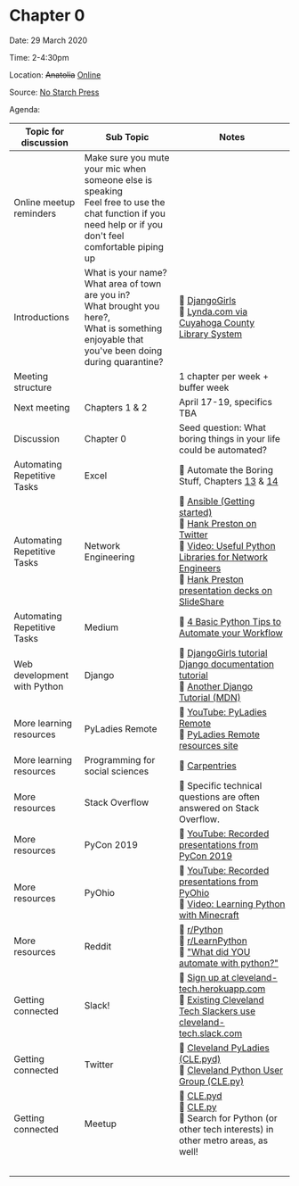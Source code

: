 # Chapter 0

Date: 29 March 2020

Time: 2-4:30pm

Location: ~~Anatolia~~ [Online](https://meet.google.com/xfy-wqgu-wdc)

Source: [No Starch Press](https://automatetheboringstuff.com/2e/chapter0/)

Agenda:

**Topic for discussion** | **Sub Topic** | **Notes** |
-- | -- | --
Online meetup reminders |Make sure you mute your mic when someone else is speaking<br>Feel free to use the chat function if you need help or if you don't feel comfortable piping up | |
Introductions |What is your name?<br>What area of town are you in?<br>What brought you here?,<br>What is something enjoyable that you've been doing during quarantine? |:sparkling_heart: [DjangoGirls](https://tutorial.djangogirls.org/en/)<br>:sparkling_heart: [Lynda.com via Cuyahoga County Library System](https://www.cuyahogalibrary.org/Research/Resources/Lynda-com.aspx) |
Meeting structure | |1 chapter per week + buffer week |
Next meeting |Chapters 1 & 2 |April 17-19, specifics TBA |
Discussion |Chapter 0 |Seed question: What boring things in your life could be automated? |
Automating Repetitive Tasks |Excel |:sparkling_heart: Automate the Boring Stuff, Chapters [13](https://automatetheboringstuff.com/2e/chapter13/) & [14](https://automatetheboringstuff.com/2e/chapter14/) |
Automating Repetitive Tasks |Network Engineering |:sparkling_heart: [Ansible (Getting started)](https://www.ansible.com/resources/get-started)<br>:sparkling_heart: [Hank Preston on Twitter](https://twitter.com/hfpreston?ref_src=twsrc%5Egoogle%7Ctwcamp%5Eserp%7Ctwgr%5Eauthor)<br>:sparkling_heart: [Video: Useful Python Libraries for Network Engineers](https://youtu.be/LPx77m4aZqs)<br>:sparkling_heart: [Hank Preston presentation decks on SlideShare](https://www.slideshare.net/HankPreston1) |
Automating Repetitive Tasks |Medium |:sparkling_heart: [4 Basic Python Tips to Automate your Workflow](https://medium.com/better-programming/4-basic-python-tips-to-automate-your-workflow-befabe140b83)|
Web development with Python |Django |:sparkling_heart: [DjangoGirls tutorial](https://tutorial.djangogirls.org/en/)<br>[Django documentation tutorial](https://docs.djangoproject.com/en/3.0/intro/)<br>:sparkling_heart: [Another Django Tutorial (MDN)](https://developer.mozilla.org/en-US/docs/Learn/Server-side/Django) |
More learning resources |PyLadies Remote |:sparkling_heart: [YouTube: PyLadies Remote](https://www.youtube.com/channel/UCyVogtilYlp1B1ZeFdnmDxQ)<br>:sparkling_heart: [PyLadies Remote resources site](https://remote.pyladies.com/resources/) |
More learning resources |Programming for social sciences |:sparkling_heart: [Carpentries](https://carpentries.org/) |
More resources |Stack Overflow |:sparkling_heart: Specific technical questions are often answered on Stack Overflow. |
More resources |PyCon 2019 |:sparkling_heart: [YouTube: Recorded presentations from PyCon 2019](https://www.youtube.com/channel/UCxs2IIVXaEHHA4BtTiWZ2mQ) |
More resources |PyOhio |:sparkling_heart: [YouTube: Recorded presentations from PyOhio](https://www.youtube.com/channel/UCYqdrfvhGxNW3vXebypqXoQ)<br>:sparkling_heart: [Video: Learning Python with Minecraft](https://youtu.be/WqD6SDoXjkQ)
More resources |Reddit |:sparkling_heart: [r/Python](https://www.reddit.com/r/Python/)<br>:sparkling_heart: [r/LearnPython](https://www.reddit.com/r/learnpython/)<br>:sparkling_heart: ["What did YOU automate with python?"](https://www.reddit.com/r/Python/comments/3p8m2s/what_did_you_automate_with_python/) |
Getting connected |Slack! |:sparkling_heart: [Sign up at cleveland-tech.herokuapp.com](https://cleveland-tech.herokuapp.com)<br>:sparkling_heart: [Existing Cleveland Tech Slackers use cleveland-tech.slack.com](https://cleveland-tech.slack.com/) |
Getting connected |Twitter |:sparkling_heart: [Cleveland PyLadies (CLE.pyd)](https://twitter.com/CLEPyLadies)<br>:sparkling_heart: [Cleveland Python User Group (CLE.py)](https://twitter.com/CLEpy) |
Getting connected |Meetup |:sparkling_heart: [CLE.pyd](https://www.meetup.com/cle-pyladies/)<br>:sparkling_heart: [CLE.py](https://www.meetup.com/Cleveland-Area-Python-Interest-Group/)<br>:sparkling_heart: Search for Python (or other tech interests) in other metro areas, as well! |
 | | |
 | | |
 | | |
 | | |
 | | |
 
